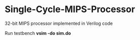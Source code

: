 # Single-Cycle-MIPS-Processor

32-bit MIPS processor implemented in Verilog code

Run testbench **vsim -do sim.do**

